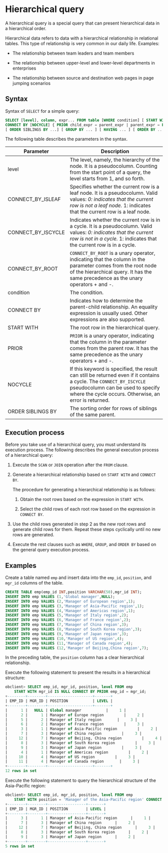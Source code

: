# Hierarchical query

A hierarchical query is a special query that can present hierarchical data in a hierarchical order.

Hierarchical data refers to data with a hierarchical relationship in relational tables. This type of relationship is very common in our daily life. Examples:

* The relationship between team leaders and team members

* The relationship between upper-level and lower-level departments in enterprises

* The relationship between source and destination web pages in page jumping scenarios

## Syntax

Syntax of `SELECT` for a simple query:

```sql
SELECT [level], column, expr... FROM table [WHERE condition] [ START WITH start_expression ]
CONNECT BY [NOCYCLE] { PRIOR child_expr = parent_expr | parent_expr = PRIOR child_expr }
[ ORDER SIBLINGS BY ...] [ GROUP BY ... ] [ HAVING ... ] [ ORDER BY ... ]
```

The following table describes the parameters in the syntax.

| Parameter | Description |
|--------------------|-------------------------------------------------------------------------------------------------------------------------------------------------------------|
| level | The level, namely, the hierarchy of the node. It is a pseudocolumn. Counting from the start point of a query, the level starts from 1, and so forth.  |
| CONNECT_BY_ISLEAF | Specifies whether the current row is a leaf node. It is a pseudocolumn. Valid values:  *0: indicates that the current row is not a leaf node.*  1: indicates that the current row is a leaf node.  |
| CONNECT_BY_ISCYCLE | Indicates whether the current row is in a cycle. It is a pseudocolumn. Valid values:  *0: indicates that the current row is not in a cycle.*  1: indicates that the current row is in a cycle.  |
| CONNECT_BY_ROOT | `CONNECT_BY_ROOT` is a unary operator, indicating that the column in the parameter comes from the root node of the hierarchical query. It has the same precedence as the unary operators + and -.  |
| condition | The condition.  |
| CONNECT BY | Indicates how to determine the parent-child relationship. An equality expression is usually used. Other expressions are also supported.  |
| START WITH | The root row in the hierarchical query.  |
| PRIOR | `PRIOR` is a unary operator, indicating that the column in the parameter comes from the parent row. It has the same precedence as the unary operators + and -.  |
| NOCYCLE | If this keyword is specified, the result can still be returned even if it contains a cycle. The `CONNECT_BY_ISCYCLE` pseudocolumn can be used to specify where the cycle occurs. Otherwise, an error is returned.  |
| ORDER SIBLINGS BY | The sorting order for rows of siblings of the same parent.  |

## Execution process

Before you take use of a hierarchical query, you must understand its execution process. The following describes the general execution process of a hierarchical query:

1. Execute the `SCAN` or `JOIN` operation after the `FROM` clause.

2. Generate a hierarchical relationship based on `START WITH` and `CONNECT BY`.

   The procedure for generating a hierarchical relationship is as follows:
   1. Obtain the root rows based on the expression in `START WITH`.

   2. Select the child rows of each root row based on the expression in `CONNECT BY`.

3. Use the child rows generated in step 2 as the new root rows and generate child rows for them. Repeat these steps cyclically until no new rows are generated.

4. Execute the rest clauses such as `WHERE`, `GROUP`, and `ORDER BY` based on the general query execution process.

## Examples

Create a table named `emp` and insert data into the `emp_id`, `position`, and `mgr_id` columns of the table.

```sql
CREATE TABLE emp(emp_id INT,position VARCHAR(50),mgr_id INT);
INSERT INTO emp VALUES (1,'Global manager',NULL);
INSERT INTO emp VALUES (2,'Manager of European region',1);
INSERT INTO emp VALUES (3,'Manager of Asia-Pacific region',1);
INSERT INTO emp VALUES (4,'Manager of Americas region',1);
INSERT INTO emp VALUES (5,'Manager of Italy region',2);
INSERT INTO emp VALUES (6,'Manager of France region',2);
INSERT INTO emp VALUES (7,'Manager of China region',3);
INSERT INTO emp VALUES (8,'Manager of South Korea region',3);
INSERT INTO emp VALUES (9,'Manager of Japan region',3);
INSERT INTO emp VALUES (10,'Manager of US region',4);
INSERT INTO emp VALUES (11,'Manager of Canada region',4);
INSERT INTO emp VALUES (12,'Manager of Beijing,China region',7);
```

In the preceding table, the `position` column has a clear hierarchical relationship. 

<!-- The following figure shows the tree structure.

![Hierarchical query](https://help-static-aliyun-doc.aliyuncs.com/assets/img/zh-CN/2345220461/p371444.png) -->

Execute the following statement to present the results in a hierarchical structure:

```sql
obclient> SELECT emp_id, mgr_id, position, level FROM emp
    START WITH mgr_id IS NULL CONNECT BY PRIOR emp_id = mgr_id;
+--------+--------+--------------------+-------+
| EMP_ID | MGR_ID | POSITION           | LEVEL |
+--------+--------+--------------------+-------+
|      1 |   NULL | Global manager           |     1 |
|      2 |      1 | Manager of Europe region         |     2 |
|      5 |      2 | Manager of Italy region       |     3 |
|      6 |      2 | Manager of France region         |     3 |
|      3 |      1 | Manager of Asia-Pacific region         |     2 |
|      7 |      3 | Manager of China region         |     3 |
|     12 |      7 | Manager of Beijing, China region         |     4 |
|      8 |      3 | Manager of South Korea region         |     3 |
|      9 |      3 | Manager of Japan region         |     3 |
|      4 |      1 | Manager of Americas region         |     2 |
|     10 |      4 | Manager of US region         |     3 |
|     11 |      4 | Manager of Canada region       |     3 |
+--------+--------+--------------------+-------+
12 rows in set
```

Execute the following statement to query the hierarchical structure of the Asia-Pacific region:

```sql
obclient> SELECT emp_id, mgr_id, position, level FROM emp
    START WITH position = 'Manager of the Asia-Pacific region' CONNECT BY PRIOR emp_id = mgr_id;
+--------+--------+-----------------+-------+
| EMP_ID | MGR_ID | POSITION        | LEVEL |
+--------+--------+-----------------+-------+
|      3 |      1 | Manager of Asia-Pacific region      |     1 |
|      7 |      3 | Manager of China region      |     2 |
|     12 |      7 | Manager of Beijing, China region      |     3 |
|      8 |      3 | Manager of South Korea region      |     2 |
|      9 |      3 | Manager of Japan region      |     2 |
+--------+--------+-----------------+-------+
5 rows in set
```

